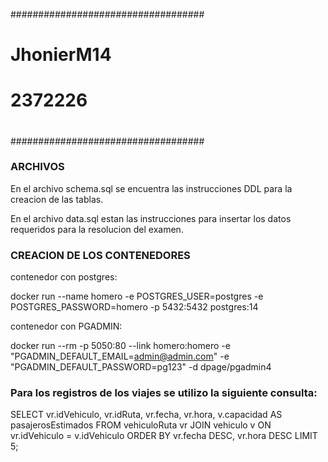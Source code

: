 ###################################
#   
#   JhonierM14
#   2372226
#   
###################################

### ARCHIVOS

En el archivo schema.sql se encuentra las instrucciones DDL
para la creacion de las tablas.

En el archivo data.sql estan las instrucciones para insertar
los datos requeridos para la resolucion del examen.

### CREACION DE LOS CONTENEDORES 

contenedor con postgres:

docker run --name homero -e POSTGRES_USER=postgres -e POSTGRES_PASSWORD=homero -p 5432:5432 postgres:14

contenedor con PGADMIN:

docker run --rm -p 5050:80 --link homero:homero -e "PGADMIN_DEFAULT_EMAIL=admin@admin.com" -e "PGADMIN_DEFAULT_PASSWORD=pg123" -d dpage/pgadmin4

### Para los registros de los viajes se utilizo la siguiente consulta:

SELECT vr.idVehiculo, vr.idRuta, vr.fecha, vr.hora, v.capacidad AS pasajerosEstimados
FROM vehiculoRuta vr
JOIN vehiculo v ON vr.idVehiculo = v.idVehiculo
ORDER BY vr.fecha DESC, vr.hora DESC
LIMIT 5;
